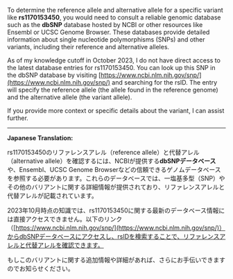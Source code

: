 To determine the reference allele and alternative allele for a specific variant like **rs1170153450**, you would need to consult a reliable genomic database such as the **dbSNP** database hosted by NCBI or other resources like Ensembl or UCSC Genome Browser. These databases provide detailed information about single nucleotide polymorphisms (SNPs) and other variants, including their reference and alternative alleles.

As of my knowledge cutoff in October 2023, I do not have direct access to the latest database entries for rs1170153450. You can look up this SNP in the dbSNP database by visiting [https://www.ncbi.nlm.nih.gov/snp/](https://www.ncbi.nlm.nih.gov/snp/) and searching for the rsID. The entry will specify the reference allele (the allele found in the reference genome) and the alternative allele (the variant allele).

If you provide more context or specific details about the variant, I can assist further.

---

**Japanese Translation:**

rs1170153450のリファレンスアレル（reference allele）と代替アレル（alternative allele）を確認するには、NCBIが提供する**dbSNPデータベース**や、Ensembl、UCSC Genome Browserなどの信頼できるゲノムデータベースを参照する必要があります。これらのデータベースでは、一塩基多型（SNP）やその他のバリアントに関する詳細情報が提供されており、リファレンスアレルと代替アレルが記載されています。

2023年10月時点の知識では、rs1170153450に関する最新のデータベース情報には直接アクセスできません。以下のリンク（[https://www.ncbi.nlm.nih.gov/snp/](https://www.ncbi.nlm.nih.gov/snp/)）からdbSNPデータベースにアクセスし、rsIDを検索することで、リファレンスアレルと代替アレルを確認できます。

もしこのバリアントに関する追加情報や詳細があれば、さらにお手伝いできますのでお知らせください。